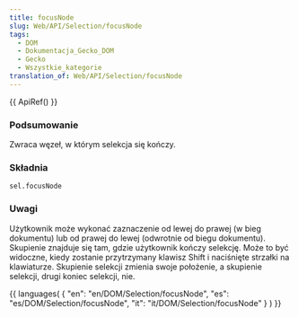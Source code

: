 ```yaml
---
title: focusNode
slug: Web/API/Selection/focusNode
tags:
  - DOM
  - Dokumentacja_Gecko_DOM
  - Gecko
  - Wszystkie_kategorie
translation_of: Web/API/Selection/focusNode
---
```

{{ ApiRef() }}

### Podsumowanie

Zwraca węzeł, w którym selekcja się kończy.

### Składnia

    sel.focusNode

### Uwagi

Użytkownik może wykonać zaznaczenie od lewej do prawej (w bieg dokumentu) lub od prawej do lewej (odwrotnie od biegu dokumentu). Skupienie znajduje się tam, gdzie użytkownik kończy selekcję. Może to być widoczne, kiedy zostanie przytrzymany klawisz Shift i naciśnięte strzałki na klawiaturze. Skupienie selekcji zmienia swoje położenie, a skupienie selekcji, drugi koniec selekcji, nie.



{{ languages( { "en": "en/DOM/Selection/focusNode", "es": "es/DOM/Selection/focusNode", "it": "it/DOM/Selection/focusNode" } ) }}
